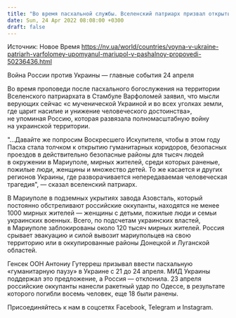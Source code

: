 ```yaml
---
title: "Во время пасхальной службы. Вселенский патриарх призвал открыть гуманитарные коридоры для жителей Мариуполя"
date: Sun, 24 Apr 2022 08:08:00 +0300
draft: false
---
```

Источник: Новое Время https://nv.ua/world/countries/voyna-v-ukraine-patriarh-varfolomey-upomyanul-mariupol-v-pashalnoy-propovedi-50236436.html


 Война России против Украины — главные события 24 апреля

 Во время проповеди после пасхального богослужения на территории Вселенского патриархата в Стамбуле Варфоломей заявил, что мысли верующих сейчас «с мученической Украиной и во всех уголках земли, где царит насилие и унижение человеческого достоинства», не упоминая Россию, которая развязала полномасштабную войну на украинской территории.

"…Давайте же попросим Воскресшего Искупителя, чтобы в этом году Пасха стала толчком к открытию гуманитарных коридоров, безопасных проездов в действительно безопасные районы для тысяч людей в окружении в Мариуполе, мирных жителей, среди которых раненые, пожилые люди, женщины и множество детей. То же касается и других регионов Украины, где разворачивается непередаваемая человеческая трагедия", — сказал вселенский патриарх.

В Мариуполе в подземных укрытиях завода Азовсталь, который постоянно обстреливают российские оккупанты, находятся не менее 1000 мирных жителей — женщины с детьми, пожилые люди и семьи украинских военных. Всего, по подсчетам украинских властей, в Мариуполе заблокированы около 120 тысяч мирных жителей. Россия срывает эвакуацию и силой вывозит мариупольцев на свою территорию или в оккупированные районы Донецкой и Луганской областей.

Генсек ООН Антониу Гутерреш призывал ввести пасхальную «гуманитарную паузу» в Украине с 21 до 24 апреля. МИД Украины поддержал это предложение, а Россия — отклонила. 23 апреля российские оккупанты нанесли ракетный удар по Одессе, в результате которого погибли восемь человек, еще 18 были ранены.

Присоединяйтесь к нам в соцсетях Facebook, Telegram и Instagram.
